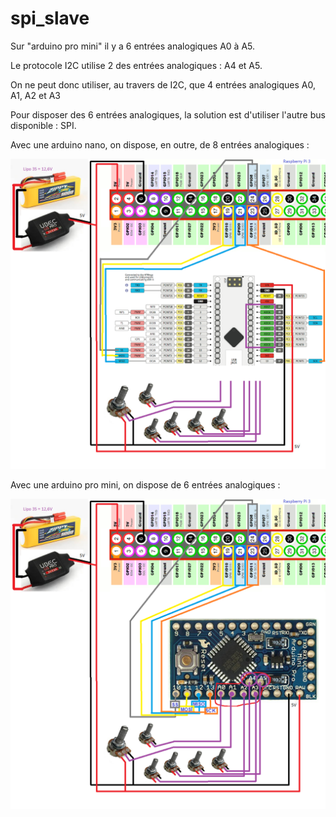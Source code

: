 # spi_slave
Sur "arduino pro mini" il y a 6 entrées analogiques A0 à A5.

Le protocole I2C utilise 2 des entrées analogiques : A4 et A5.

On ne peut donc utiliser, au travers de I2C, que 4 entrées analogiques A0, A1, A2 et A3

Pour disposer des 6 entrées analogiques, la solution est d'utiliser l'autre bus disponible : SPI.

Avec une arduino nano, on dispose, en outre, de 8 entrées analogiques :

![Schema arduino nano / raspberry pi](SPI_arduinoNano_raspberry.png)

Avec une arduino pro mini, on dispose de 6 entrées analogiques :

![Schema arduino pro mini / raspberry pi](SPI_arduino_raspberry.png)
